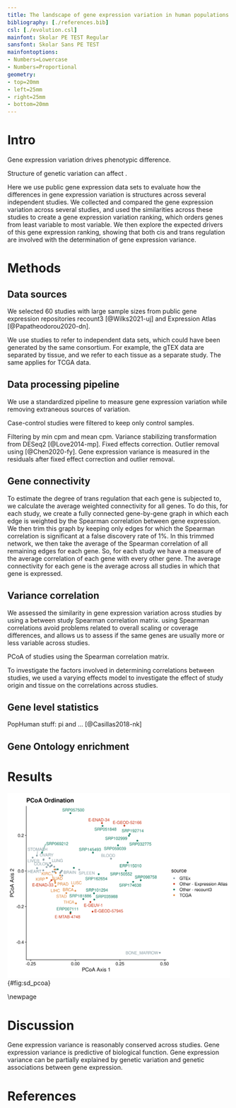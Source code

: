```yaml
---
title: The landscape of gene expression variation in human populations
bibliography: [./references.bib]
csl: [./evolution.csl]
mainfont: Skolar PE TEST Regular
sansfont: Skolar Sans PE TEST
mainfontoptions:
- Numbers=Lowercase
- Numbers=Proportional
geometry:
- top=20mm
- left=25mm
- right=25mm
- bottom=20mm
---
```


# Intro

Gene expression variation drives phenotypic difference.

Structure of genetic variation can affect .

Here we use public gene expression data sets to evaluate how the differences in gene expression variation is structures across several independent studies. We collected and compared the gene expression variation across several studies, and used the similarities across these studies to create a gene expression variation ranking, which orders genes from least variable to most variable. We then explore the expected drivers of this gene expression ranking, showing that both cis and trans regulation are involved with the determination of gene expression variance. 


# Methods

## Data sources

We selected 60 studies with large sample sizes from public gene expression repositories recount3 [@Wilks2021-uj] and Expression Atlas [@Papatheodorou2020-dn].

We use studies to refer to independent data sets, which could have been generated by the same consortium. For example, the gTEX data are separated by tissue, and we refer to each tissue as a separate study. The same applies for TCGA data. 

## Data processing pipeline

We use a standardized pipeline to measure gene expression variation while removing extraneous sources of variation.

Case-control studies were filtered to keep only control samples. 

Filtering by min cpm and mean cpm. Variance stabilizing transformation from DESeq2 [@Love2014-mp]. Fixed effects correction. Outlier removal using [@Chen2020-fy]. Gene expression variance is measured in the residuals after fixed effect correction and outlier removal.

## Gene connectivity

To estimate the degree of trans regulation that each gene is subjected to, we calculate the average weighted connectivity for all genes. To do this, for each study, we create a fully connected gene-by-gene graph in which each edge is weighted by the Spearman correlation between gene expression. We then trim this graph by keeping only edges for which the Spearman correlation is significant at a false discovery rate of 1%. In this trimmed network, we then take the average of the Spearman correlation of all remaining edges for each gene. So, for each study we have a measure of the average correlation of each gene with every other gene. The average connectivity for each gene is the average across all studies in which that gene is expressed.

## Variance correlation

We assessed the similarity in gene expression variation across studies by using a between study Spearman correlation matrix. using Spearman correlations avoid problems related to overall scaling or coverage differences, and allows us to assess if the same genes are usually more or less variable across studies.

PCoA of studies using the Spearman correlation matrix.

To investigate the factors involved in determining correlations between studies, we used a varying effects model to investigate the effect of study origin and tissue on the correlations across studies.

## Gene level statistics

PopHuman stuff: pi and ... [@Casillas2018-nk]

## Gene Ontology enrichment

# Results


![Standard deviation correlation PCoA](figures/sd_PCoA_plot.png){#fig:sd_pcoa}

\newpage

# Discussion

Gene expression variance is reasonably conserved across studies.
Gene expression variance is predictive of biological function.
Gene expression variance can be partially explained by genetic variation and genetic associations between gene expression.


# References





